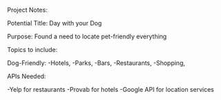 Project Notes: 


Potential Title: Day with your Dog

Purpose: Found a need to locate pet-friendly everything


Topics to include: 

Dog-Friendly: 
-Hotels, 
-Parks, 
-Bars, 
-Restaurants,
-Shopping, 


APIs Needed: 

-Yelp for restaurants
-Provab for hotels
-Google API for location services

